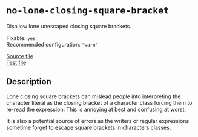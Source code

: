 # `no-lone-closing-square-bracket`

Disallow lone unescaped closing square brackets.

Fixable: `yes` <br> Recommended configuration: `"warn"`

[Source file](https://github.com/RunDevelopment/eslint-plugin-clean-regex/blob/master/lib/rules/no-lone-closing-square-bracket.js) <br> [Test file](https://github.com/RunDevelopment/eslint-plugin-clean-regex/blob/master/tests/lib/rules/no-lone-closing-square-bracket.js)


## Description

Lone closing square brackets can mislead people into interpreting the character literal as the closing bracket of a character class forcing them to re-read the expression. This is annoying at best and confusing at worst.

It is also a potential source of errors as the writers or regular expressions sometime forget to escape square brackets in characters classes.
